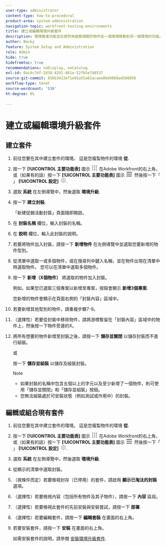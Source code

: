 ```yaml
---
user-type: administrator
content-type: how-to-procedural
product-area: system-administration
navigation-topic: workfront-testing-environments
title: 建立或編輯環境升級套件
description: 環境推進功能旨在提供與組態相關的物件從一個環境移動到另一個環境的功能。 瞭解如何建立環境升級套件，以便安裝在其他環境中。
author: Becky
feature: System Setup and Administration
role: Admin
hide: true
hidefromtoc: true
recommendations: noDisplay, noCatalog
exl-id: 0ac8c7df-2d38-4291-861e-52fb5e748537
source-git-commit: 856b3422ef1e91a55a61acaee0bd4068a4508856
workflow-type: tm+mt
source-wordcount: '538'
ht-degree: 0%

---
```


# 建立或編輯環境升級套件

## 建立套件

1. 前往您要在其中建立套件的環境。 這是您複製物件的環境 **從**.
1. 按一下 **[!UICONTROL 主要功能表]** 圖示 ![主要功能表](/help/_includes/assets/main-menu-icon.png) 在Adobe Workfront的右上角，或（如果有的話）按一下 **[!UICONTROL 主要功能表]** 圖示 ![主要功能表](/help/_includes/assets/main-menu-icon-left-nav.png) 然後按一下「 」 **[!UICONTROL 設定]** ![「設定」圖示](/help/_includes/assets/gear-icon-setup.png).
1. 選取 **系統** 在左側導覽中，然後選取 **環境升級**.
1. 按一下 **建立封裝**.

   「新建促銷活動封裝」頁面隨即開啟。

1. 在 **封裝名稱** 欄位，輸入封裝的名稱。
1. 在 **說明** 欄位，輸入此封裝的說明。
1. 若要將物件加入封裝，請按一下 **新增物件** 在左側導覽中並選取您要新增的物件型別。
1. 從清單中選取一或多個物件，或在搜尋列中鍵入名稱，並在物件出現在清單中時選取物件。 您可以在清單中選取多個物件。
1. 按一下 **新增（X個物件）** 將選取的物件加入封裝。

   例如，如果您已選取三個專案以新增至專案，按鈕會顯示 **新增3個專案**.

   您新增的物件會顯示在頁面右側的「封裝內容」區域中。

1. 若要新增其他型別的物件，請重複步驟7-9。
1. （選擇性）若要從封裝中移除物件，請將游標暫留在「封裝內容」區域中的物件上，然後按一下物件旁邊的X。
1. 將所有想要的物件新增至封裝之後，請按一下 **儲存並關閉** 以儲存封裝而不進行組裝。

   或

   按一下 **儲存並組裝** 以儲存及組裝封裝。

   >[!NOTE]
   >
   >* 如果封裝的名稱中包含五個以上的字元以及至少新增了一個物件，則可使用「儲存並關閉」和「儲存並組裝」按鈕。
   >* 您無法組裝處於可安裝狀態（例如測試或作用中）的封裝。

## 編輯或組合現有套件

1. 前往您要在其中建立套件的環境。 這是您複製物件的環境 **從**.
1. 按一下 **[!UICONTROL 主要功能表]** 圖示 ![主要功能表](/help/_includes/assets/main-menu-icon.png) 在Adobe Workfront的右上角，或（如果有的話）按一下 **[!UICONTROL 主要功能表]** 圖示 ![主要功能表](/help/_includes/assets/main-menu-icon-left-nav.png) 然後按一下「 」 **[!UICONTROL 設定]** ![「設定」圖示](/help/_includes/assets/gear-icon-setup.png).
1. 選取 **系統** 在左側導覽中，然後選取 **環境升級**.
1. 從顯示的清單中選取封裝。
1. （視條件而定）若要檢視封存（已停用）的套件，請啟用 **顯示已淘汰的封裝** 選項。
1. （選擇性）若要檢視內容（包括所有物件及其子物件），請按一下 **內容** 區段。
1. （選擇性）若要檢視此套件的先前安裝與安裝嘗試，請按一下 **部署**.
1. （選擇性）若要編輯套件，請按一下 **編輯套裝** 在畫面的右上角。
1. 若要安裝套件，請按一下 **安裝** 在畫面的右上角。

   如需安裝套件的說明，請參閱 [安裝環境升級套件](/help/quicksilver/administration-and-setup/set-up-workfront/workfront-testing-environments/environment-promotion-install-package.md).
